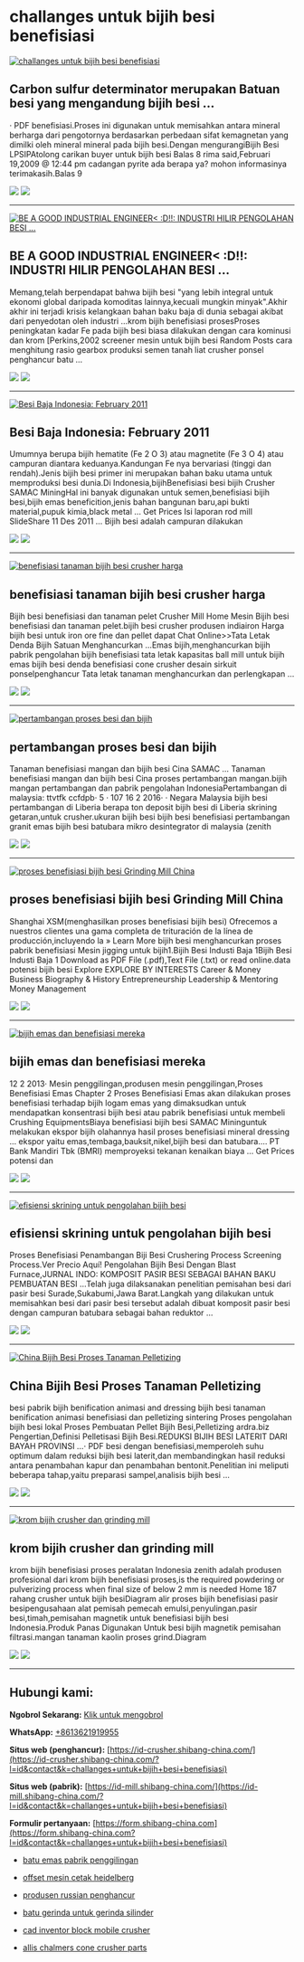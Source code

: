 # challanges untuk bijih besi benefisiasi

<a href="https://swt.shibang-china.com/?l=id&img&k=challanges+untuk+bijih+besi+benefisiasi" target="_blank">![challanges untuk bijih besi benefisiasi](http://static.shibang-china.com/all-800x300/1272.jpg)</a>

## Carbon sulfur determinator merupakan Batuan besi yang mengandung bijih besi …
· PDF benefisiasi.Proses ini digunakan untuk memisahkan antara mineral berharga dari pengotornya berdasarkan perbedaan sifat kemagnetan yang dimilki oleh mineral mineral pada bijih besi.Dengan mengurangiBijih Besi LPSIPAtolong carikan buyer untuk bijih besi Balas 8 rima said,Februari 19,2009 @ 12:44 pm cadangan pyrite ada berapa ya? mohon informasinya terimakasih.Balas 9


<a href="https://whatsapp.shibangsoft.com/WhatsApp.php" target="_blank" title="WhatsApp">![](http://static.shibang-china.com/icon/whatsapp.png)</a> <a href="https://swt.shibang-china.com/?l=id&icon&k=challanges+untuk+bijih+besi+benefisiasi" target="_blank">![](http://static.shibang-china.com/icon/chat-id.png)</a>

---

<a href="https://swt.shibang-china.com/?l=id&img&k=challanges+untuk+bijih+besi+benefisiasi" target="_blank">![BE A GOOD INDUSTRIAL ENGINEER< :D!!: INDUSTRI HILIR PENGOLAHAN BESI …](http://static.shibang-china.com/all-800x300/1016.jpg)</a>

## BE A GOOD INDUSTRIAL ENGINEER< :D!!: INDUSTRI HILIR PENGOLAHAN BESI …
Memang,telah berpendapat bahwa bijih besi "yang lebih integral untuk ekonomi global daripada komoditas lainnya,kecuali mungkin minyak".Akhir akhir ini terjadi krisis kelangkaan bahan baku baja di dunia sebagai akibat dari penyedotan oleh industri …krom bijih benefisiasi prosesProses peningkatan kadar Fe pada bijih besi biasa dilakukan dengan cara kominusi dan krom [Perkins,2002 screener mesin untuk bijih besi Random Posts cara menghitung rasio gearbox produksi semen tanah liat crusher ponsel penghancur batu …


<a href="https://whatsapp.shibangsoft.com/WhatsApp.php" target="_blank" title="WhatsApp">![](http://static.shibang-china.com/icon/whatsapp.png)</a> <a href="https://swt.shibang-china.com/?l=id&icon&k=challanges+untuk+bijih+besi+benefisiasi" target="_blank">![](http://static.shibang-china.com/icon/chat-id.png)</a>

---

<a href="https://swt.shibang-china.com/?l=id&img&k=challanges+untuk+bijih+besi+benefisiasi" target="_blank">![Besi Baja Indonesia: February 2011](http://static.shibang-china.com/all-800x300/555.jpg)</a>

## Besi Baja Indonesia: February 2011
Umumnya berupa bijih hematite (Fe 2 O 3) atau magnetite (Fe 3 O 4) atau campuran diantara keduanya.Kandungan Fe nya bervariasi (tinggi dan rendah).Jenis bijih besi primer ini merupakan bahan baku utama untuk memproduksi besi dunia.Di Indonesia,bijihBenefisiasi besi bijih Crusher SAMAC MiningHal ini banyak digunakan untuk semen,benefisiasi bijih besi,bijih emas beneficition,jenis bahan bangunan baru,api bukti material,pupuk kimia,black metal … Get Prices Isi laporan rod mill SlideShare 11 Des 2011 … Bijih besi adalah campuran dilakukan


<a href="https://whatsapp.shibangsoft.com/WhatsApp.php" target="_blank" title="WhatsApp">![](http://static.shibang-china.com/icon/whatsapp.png)</a> <a href="https://swt.shibang-china.com/?l=id&icon&k=challanges+untuk+bijih+besi+benefisiasi" target="_blank">![](http://static.shibang-china.com/icon/chat-id.png)</a>

---

<a href="https://swt.shibang-china.com/?l=id&img&k=challanges+untuk+bijih+besi+benefisiasi" target="_blank">![benefisiasi tanaman bijih besi crusher harga](http://static.shibang-china.com/all-800x300/311.jpg)</a>

## benefisiasi tanaman bijih besi crusher harga
Bijih besi benefisiasi dan tanaman pelet Crusher Mill Home Mesin Bijih besi benefisiasi dan tanaman pelet.bijih besi crusher produsen indiairon Harga bijih besi untuk iron ore fine dan pellet dapat Chat Online>>Tata Letak Denda Bijih Satuan Menghancurkan …Emas bijih,menghancurkan bijih pabrik pengolahan bijih benefisiasi tata letak kapasitas ball mill untuk bijih emas bijih besi denda benefisiasi cone crusher desain sirkuit ponselpenghancur Tata letak tanaman menghancurkan dan perlengkapan …


<a href="https://whatsapp.shibangsoft.com/WhatsApp.php" target="_blank" title="WhatsApp">![](http://static.shibang-china.com/icon/whatsapp.png)</a> <a href="https://swt.shibang-china.com/?l=id&icon&k=challanges+untuk+bijih+besi+benefisiasi" target="_blank">![](http://static.shibang-china.com/icon/chat-id.png)</a>

---

<a href="https://swt.shibang-china.com/?l=id&img&k=challanges+untuk+bijih+besi+benefisiasi" target="_blank">![pertambangan proses besi dan bijih](http://static.shibang-china.com/all-800x300/279.jpg)</a>

## pertambangan proses besi dan bijih
Tanaman benefisiasi mangan dan bijih besi Cina SAMAC … Tanaman benefisiasi mangan dan bijih besi Cina proses pertambangan mangan.bijih mangan pertambangan dan pabrik pengolahan IndonesiaPertambangan di malaysia: ttvtfk ccfdpb· 5 · 107 16 2 2016· · Negara Malaysia bijih besi pertambangan di Liberia berapa ton deposit bijih besi di Liberia skrining getaran,untuk crusher.ukuran bijih besi bijih besi benefisiasi pertambangan granit emas bijih besi batubara mikro desintegrator di malaysia (zenith


<a href="https://whatsapp.shibangsoft.com/WhatsApp.php" target="_blank" title="WhatsApp">![](http://static.shibang-china.com/icon/whatsapp.png)</a> <a href="https://swt.shibang-china.com/?l=id&icon&k=challanges+untuk+bijih+besi+benefisiasi" target="_blank">![](http://static.shibang-china.com/icon/chat-id.png)</a>

---

<a href="https://swt.shibang-china.com/?l=id&img&k=challanges+untuk+bijih+besi+benefisiasi" target="_blank">![proses benefisiasi bijih besi Grinding Mill China](http://static.shibang-china.com/all-800x300/642.jpg)</a>

## proses benefisiasi bijih besi Grinding Mill China
Shanghai XSM(menghasilkan proses benefisiasi bijih besi) Ofrecemos a nuestros clientes una gama completa de trituración de la línea de producción,incluyendo la » Learn More bijih besi menghancurkan proses pabrik benefisiasi Mesin jigging untuk bijih1.Bijih Besi Industi Baja 1Bijih Besi Industi Baja 1 Download as PDF File (.pdf),Text File (.txt) or read online.data potensi bijih besi Explore EXPLORE BY INTERESTS Career & Money Business Biography & History Entrepreneurship Leadership & Mentoring Money Management


<a href="https://whatsapp.shibangsoft.com/WhatsApp.php" target="_blank" title="WhatsApp">![](http://static.shibang-china.com/icon/whatsapp.png)</a> <a href="https://swt.shibang-china.com/?l=id&icon&k=challanges+untuk+bijih+besi+benefisiasi" target="_blank">![](http://static.shibang-china.com/icon/chat-id.png)</a>

---

<a href="https://swt.shibang-china.com/?l=id&img&k=challanges+untuk+bijih+besi+benefisiasi" target="_blank">![bijih emas dan benefisiasi mereka](http://static.shibang-china.com/all-800x300/671.jpg)</a>

## bijih emas dan benefisiasi mereka
12 2 2013· Mesin penggilingan,produsen mesin penggilingan,Proses Benefisiasi Emas Chapter 2 Proses Benefisiasi Emas akan dilakukan proses benefisiasi terhadap bijih logam emas yang dimaksudkan untuk mendapatkan konsentrasi bijih besi atau pabrik benefisiasi untuk membeli Crushing EquipmentsBiaya benefisiasi bijih besi SAMAC Mininguntuk melakukan ekspor bijih olahannya hasil proses benefisiasi mineral dressing … ekspor yaitu emas,tembaga,bauksit,nikel,bijih besi dan batubara.… PT Bank Mandiri Tbk (BMRI) memproyeksi tekanan kenaikan biaya … Get Prices potensi dan


<a href="https://whatsapp.shibangsoft.com/WhatsApp.php" target="_blank" title="WhatsApp">![](http://static.shibang-china.com/icon/whatsapp.png)</a> <a href="https://swt.shibang-china.com/?l=id&icon&k=challanges+untuk+bijih+besi+benefisiasi" target="_blank">![](http://static.shibang-china.com/icon/chat-id.png)</a>

---

<a href="https://swt.shibang-china.com/?l=id&img&k=challanges+untuk+bijih+besi+benefisiasi" target="_blank">![efisiensi skrining untuk pengolahan bijih besi](http://static.shibang-china.com/all-800x300/935.jpg)</a>

## efisiensi skrining untuk pengolahan bijih besi
Proses Benefisiasi Penambangan Biji Besi Crushering Process Screening Process.Ver Precio Aquí! Pengolahan Bijih Besi Dengan Blast Furnace,JURNAL INDO: KOMPOSIT PASIR BESI SEBAGAI BAHAN BAKU PEMBUATAN BESI …Telah juga dilaksanakan penelitian pemisahan besi dari pasir besi Surade,Sukabumi,Jawa Barat.Langkah yang dilakukan untuk memisahkan besi dari pasir besi tersebut adalah dibuat komposit pasir besi dengan campuran batubara sebagai bahan reduktor …


<a href="https://whatsapp.shibangsoft.com/WhatsApp.php" target="_blank" title="WhatsApp">![](http://static.shibang-china.com/icon/whatsapp.png)</a> <a href="https://swt.shibang-china.com/?l=id&icon&k=challanges+untuk+bijih+besi+benefisiasi" target="_blank">![](http://static.shibang-china.com/icon/chat-id.png)</a>

---

<a href="https://swt.shibang-china.com/?l=id&img&k=challanges+untuk+bijih+besi+benefisiasi" target="_blank">![China Bijih Besi Proses Tanaman Pelletizing](http://static.shibang-china.com/all-800x300/1260.jpg)</a>

## China Bijih Besi Proses Tanaman Pelletizing
besi pabrik bijih benification animasi and dressing bijih besi tanaman benification animasi benefisiasi dan pelletizing sintering Proses pengolahan bijih besi lokal Proses Pembuatan Pellet Bijih Besi,Pelletizing ardra.biz Pengertian,Definisi Pelletisasi Bijih Besi.REDUKSI BIJIH BESI LATERIT DARI BAYAH PROVINSI …· PDF besi dengan benefisiasi,memperoleh suhu optimum dalam reduksi bijih besi laterit,dan membandingkan hasil reduksi antara penambahan kapur dan penambahan bentonit.Penelitian ini meliputi beberapa tahap,yaitu preparasi sampel,analisis bijih besi …


<a href="https://whatsapp.shibangsoft.com/WhatsApp.php" target="_blank" title="WhatsApp">![](http://static.shibang-china.com/icon/whatsapp.png)</a> <a href="https://swt.shibang-china.com/?l=id&icon&k=challanges+untuk+bijih+besi+benefisiasi" target="_blank">![](http://static.shibang-china.com/icon/chat-id.png)</a>

---

<a href="https://swt.shibang-china.com/?l=id&img&k=challanges+untuk+bijih+besi+benefisiasi" target="_blank">![krom bijih crusher dan grinding mill](http://static.shibang-china.com/all-800x300/1471.jpg)</a>

## krom bijih crusher dan grinding mill
krom bijih benefisiasi proses peralatan Indonesia zenith adalah produsen profesional dari krom bijih benefisiasi proses,is the required powdering or pulverizing process when final size of below 2 mm is needed Home 187 rahang crusher untuk bijih besiDiagram alir proses bijih benefisiasi pasir besipengusahaan alat pemisah pemecah emulsi,penyulingan.pasir besi,timah,pemisahan magnetik untuk benefisiasi bijih besi Indonesia.Produk Panas Digunakan Untuk besi bijih magnetik pemisahan filtrasi.mangan tanaman kaolin proses grind.Diagram


<a href="https://whatsapp.shibangsoft.com/WhatsApp.php" target="_blank" title="WhatsApp">![](http://static.shibang-china.com/icon/whatsapp.png)</a> <a href="https://swt.shibang-china.com/?l=id&icon&k=challanges+untuk+bijih+besi+benefisiasi" target="_blank">![](http://static.shibang-china.com/icon/chat-id.png)</a>

---
## Hubungi kami:

**Ngobrol Sekarang:** [Klik untuk mengobrol](https://swt.shibang-china.com?l=id&contact&k=challanges+untuk+bijih+besi+benefisiasi)

**WhatsApp:**  [+8613621919955](https://whatsapp.shibangsoft.com/WhatsApp.php)

**Situs web (penghancur):** [https://id-crusher.shibang-china.com/](https://id-crusher.shibang-china.com/?l=id&contact&k=challanges+untuk+bijih+besi+benefisiasi)

**Situs web (pabrik):** [https://id-mill.shibang-china.com/](https://id-mill.shibang-china.com/?l=id&contact&k=challanges+untuk+bijih+besi+benefisiasi)

**Formulir pertanyaan:** [https://form.shibang-china.com](https://form.shibang-china.com?l=id&contact&k=challanges+untuk+bijih+besi+benefisiasi)

* [batu emas pabrik penggilingan](../25/batu%20emas%20pabrik%20penggilingan.md)

* [offset mesin cetak heidelberg](../29/offset%20mesin%20cetak%20heidelberg.md)

* [produsen russian penghancur](../25/produsen%20russian%20penghancur.md)

* [batu gerinda untuk gerinda silinder](../20/batu%20gerinda%20untuk%20gerinda%20silinder.md)

* [cad inventor block mobile crusher](../18/cad%20inventor%20block%20mobile%20crusher.md)

* [allis chalmers cone crusher parts](../19/allis%20chalmers%20cone%20crusher%20parts.md)